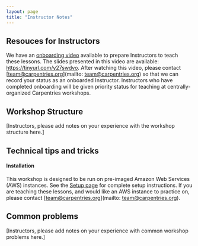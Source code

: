 ```yaml
---
layout: page
title: "Instructor Notes"
---
```


## Resouces for Instructors
We have an [onboarding video](https://www.youtube.com/watch?v=zgdutO5tejo) available to prepare Instructors to teach these lessons. 
The slides presented in this video are available: https://tinyurl.com/y27swdvo. 
After watching this video, please contact [team@carpentries.org](mailto: team@carpentries.org) so that we can record 
your status as an onboarded Instructor. Instructors who have completed onboarding will be given priority status for teaching at 
centrally-organized Carpentries workshops.

## Workshop Structure

[Instructors, please add notes on your experience with the workshop structure here.]

## Technical tips and tricks

#### Installation

This workshop is designed to be run on pre-imaged Amazon Web Services (AWS) instances. See the 
[Setup page](https://datacarpentry.org/genomics-workshop/setup.html) for complete setup instructions. If you are
teaching these lessons, and would like an AWS instance to practice on, please contact [team@carpentries.org](mailto: team@carpentries.org).

## Common problems

[Instructors, please add notes on your experience with common workshop problems here.]
